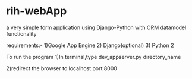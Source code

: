 rih-webApp
==========

a very simple form application using Django-Python with ORM datamodel functionality 

requirements:-
  1)Google App Engine
  2) Django(optional) 
  3) Python 2
  
To run the program
1)In terminal,type dev_appserver.py directory_name

2)redirect the browser to localhost port 8000